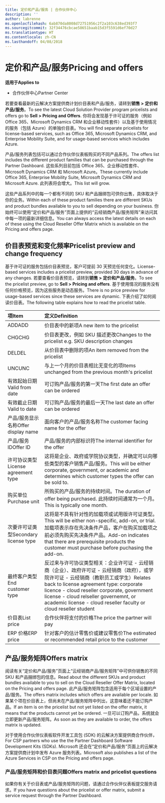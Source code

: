 ```yaml
---
title: 定价和产品/服务 | 合作伙伴中心
description: ''
author: labrenne
ms.openlocfilehash: 6ab870da8008d72751956c2f2a103c638ed393f7
ms.sourcegitcommit: 32f34476cbcae58651baab15d3f5591d6ef70d27
ms.translationtype: HT
ms.contentlocale: zh-CN
ms.lasthandoff: 04/08/2018
---
```

# <a name="pricing-and-offers"></a><span data-ttu-id="06896-102">定价和产品/服务</span><span class="sxs-lookup"><span data-stu-id="06896-102">Pricing and offers</span></span>

**<span data-ttu-id="06896-103">适用于</span><span class="sxs-lookup"><span data-stu-id="06896-103">Applies to</span></span>**

-  <span data-ttu-id="06896-104">合作伙伴中心</span><span class="sxs-lookup"><span data-stu-id="06896-104">Partner Center</span></span>

<span data-ttu-id="06896-105">若要查看最新的云解决方案提供商计划价目表和产品/服务，请转到**销售 > 定价和产品/服务**。</span><span class="sxs-lookup"><span data-stu-id="06896-105">To see the latest Cloud Solution Provider program pricelists and offers go to **Sell > Pricing and Offers**.</span></span> <span data-ttu-id="06896-106">你将会发现基于许可证的服务（例如 Office 365、Microsoft Dynamics CRM 和企业移动性套件）以及基于使用情况的服务（包括 Azure）的单独价目表。</span><span class="sxs-lookup"><span data-stu-id="06896-106">You will find separate pricelists for license-based services, such as Office 365, Microsoft Dynamics CRM, and Enterprise Mobility Suite, and for usage-based services which includes Azure.</span></span> 

<span data-ttu-id="06896-107">产品/服务列表包括可以通过合作伙伴仪表板购买的不同产品系列。</span><span class="sxs-lookup"><span data-stu-id="06896-107">The offers list includes the different product families that can be purchased through the Partner Dashboard.</span></span> <span data-ttu-id="06896-108">这些系列目前包括 Office 365、企业移动性套件、Microsoft Dynamics CRM 和 Microsoft Azure。</span><span class="sxs-lookup"><span data-stu-id="06896-108">These currently include Office 365, Enterprise Mobility Suite, Microsoft Dynamics CRM and Microsoft Azure.</span></span> <span data-ttu-id="06896-109">此列表将会增大。</span><span class="sxs-lookup"><span data-stu-id="06896-109">This list will grow.</span></span>

<span data-ttu-id="06896-110">这些产品系列中的每一个都有不同的 SKU 和产品捆绑包可供你出售，具体取决于你的业务。</span><span class="sxs-lookup"><span data-stu-id="06896-110">Within each of these product families there are different SKUs and product bundles available to you to sell depending on your business.</span></span> <span data-ttu-id="06896-111">你始终可以使用“定价和产品/服务”页面上提供的“云经销商产品/服务矩阵”来访问其中每一项的最新详细信息。</span><span class="sxs-lookup"><span data-stu-id="06896-111">You can always access the latest details on each of these using the Cloud Reseller Offer Matrix which is available on the Pricing and offers page.</span></span>

## <a name="pricelist-preview-and-change-frequency"></a><span data-ttu-id="06896-112">价目表预览和变化频率</span><span class="sxs-lookup"><span data-stu-id="06896-112">Pricelist preview and change frequency</span></span> 

<span data-ttu-id="06896-113">基于许可证的服务包括价目表预览，客户可提前 30 天预览任何变化。</span><span class="sxs-lookup"><span data-stu-id="06896-113">License-based services includes a pricelist preview, provided 30 days in advance of any changes.</span></span> <span data-ttu-id="06896-114">若要查看价目表预览，请转到**销售 > 定价和产品/服务**。</span><span class="sxs-lookup"><span data-stu-id="06896-114">To see the pricelist preview, go to **Sell > Pricing and offers**.</span></span> <span data-ttu-id="06896-115">基于使用情况的服务没有任何价格预览，因为这些服务是动态服务。</span><span class="sxs-lookup"><span data-stu-id="06896-115">There is no price preview for usage-based services since these services are dynamic.</span></span> <span data-ttu-id="06896-116">下表介绍了如何阅读价目表。</span><span class="sxs-lookup"><span data-stu-id="06896-116">The following table explains how to read the pricelist table.</span></span>

|**<span data-ttu-id="06896-117">项</span><span class="sxs-lookup"><span data-stu-id="06896-117">Item</span></span>**        |**<span data-ttu-id="06896-118">定义</span><span class="sxs-lookup"><span data-stu-id="06896-118">Definition</span></span>**      |
|:-----------   |:-----------   |
|<span data-ttu-id="06896-119">ADD</span><span class="sxs-lookup"><span data-stu-id="06896-119">ADD</span></span>   |<span data-ttu-id="06896-120">价目表中的新项</span><span class="sxs-lookup"><span data-stu-id="06896-120">A new item to the pricelist</span></span>|
|<span data-ttu-id="06896-121">CHG</span><span class="sxs-lookup"><span data-stu-id="06896-121">CHG</span></span>   |<span data-ttu-id="06896-122">价目表更改，例如 SKU 描述更改</span><span class="sxs-lookup"><span data-stu-id="06896-122">Changes to the pricelist e.g. SKU description changes</span></span>|
|<span data-ttu-id="06896-123">DEL</span><span class="sxs-lookup"><span data-stu-id="06896-123">DEL</span></span>   |<span data-ttu-id="06896-124">从价目表中删除的项</span><span class="sxs-lookup"><span data-stu-id="06896-124">An item removed from the pricelist</span></span>|
|<span data-ttu-id="06896-125">UNC</span><span class="sxs-lookup"><span data-stu-id="06896-125">UNC</span></span>   |<span data-ttu-id="06896-126">与上一个月的价目表相比无变化的项</span><span class="sxs-lookup"><span data-stu-id="06896-126">Items unchanged from the previous month's pricelist</span></span>   |
|<span data-ttu-id="06896-127">有效起始日期</span><span class="sxs-lookup"><span data-stu-id="06896-127">Valid from date</span></span>   |<span data-ttu-id="06896-128">可订购产品/服务的第一天</span><span class="sxs-lookup"><span data-stu-id="06896-128">The first date an offer can be ordered</span></span>    |
|<span data-ttu-id="06896-129">有效截止日期</span><span class="sxs-lookup"><span data-stu-id="06896-129">Valid to date</span></span>   |<span data-ttu-id="06896-130">可订购产品/服务的最后一天</span><span class="sxs-lookup"><span data-stu-id="06896-130">The last date an offer can be ordered</span></span>   |
|<span data-ttu-id="06896-131">产品/服务显示名称</span><span class="sxs-lookup"><span data-stu-id="06896-131">Offer display name</span></span>   |<span data-ttu-id="06896-132">面向客户的产品/服务名称</span><span class="sxs-lookup"><span data-stu-id="06896-132">The customer facing name for the offer</span></span>   |
|<span data-ttu-id="06896-133">产品/服务 ID</span><span class="sxs-lookup"><span data-stu-id="06896-133">Offer ID</span></span>   |<span data-ttu-id="06896-134">产品/服务的内部标识符</span><span class="sxs-lookup"><span data-stu-id="06896-134">The internal identifier for the offer</span></span>   |
|<span data-ttu-id="06896-135">许可协议类型</span><span class="sxs-lookup"><span data-stu-id="06896-135">License agreement type</span></span>   |<span data-ttu-id="06896-136">这将是企业、政府或学院协议类型，并确定可以向哪些类型的客户销售产品/服务。</span><span class="sxs-lookup"><span data-stu-id="06896-136">This will be either corporate, government, or academic and determines which customer types the offer can be sold to.</span></span>|
|<span data-ttu-id="06896-137">购买单位</span><span class="sxs-lookup"><span data-stu-id="06896-137">Purchase unit</span></span>   |<span data-ttu-id="06896-138">所购买的产品/服务的持续时间。</span><span class="sxs-lookup"><span data-stu-id="06896-138">The duration of offer being purchased.</span></span> <span data-ttu-id="06896-139">此持续时间通常为一个月。</span><span class="sxs-lookup"><span data-stu-id="06896-139">This is typically one month.</span></span>   |
|<span data-ttu-id="06896-140">次要许可证类型</span><span class="sxs-lookup"><span data-stu-id="06896-140">Secondary license type</span></span>   |<span data-ttu-id="06896-141">这将是不具有针对性的加载项或试用版许可证类型。</span><span class="sxs-lookup"><span data-stu-id="06896-141">This will be either non-specific, add-on, or trial.</span></span> <span data-ttu-id="06896-142">加载项表示存在先决条件产品，客户在购买加载项之前必须先购买先决条件产品。</span><span class="sxs-lookup"><span data-stu-id="06896-142">Add-on indicates that there are prerequisite products the customer must purchase before puchasing the add-on.</span></span>|
|<span data-ttu-id="06896-143">最终客户类型</span><span class="sxs-lookup"><span data-stu-id="06896-143">End customer type</span></span>   |<span data-ttu-id="06896-144">反过来与许可协议类型相关：企业许可证 - 云经销商（企业）、政府许可证 - 云经销商（政府），或学院许可证 - 云经销商（教职员工或学生）</span><span class="sxs-lookup"><span data-stu-id="06896-144">Relates back to license agreement type: corporate licence - cloud reseller corporate, government license - cloud relseller governemnt, or academic license - cloud reseller faculty or cloud reseller student</span></span>   |
|<span data-ttu-id="06896-145">价目表</span><span class="sxs-lookup"><span data-stu-id="06896-145">List price</span></span>   |<span data-ttu-id="06896-146">合作伙伴将支付的价格</span><span class="sxs-lookup"><span data-stu-id="06896-146">The price the partner will pay</span></span>   |
|<span data-ttu-id="06896-147">ERP 价格</span><span class="sxs-lookup"><span data-stu-id="06896-147">ERP price</span></span>   |<span data-ttu-id="06896-148">针对客户的估计零售价或建议零售价</span><span class="sxs-lookup"><span data-stu-id="06896-148">The estimated or recommended retail price to the customer</span></span>   |

## <a name="offers-matrix"></a><span data-ttu-id="06896-149">产品/服务矩阵</span><span class="sxs-lookup"><span data-stu-id="06896-149">Offers matrix</span></span>

<span data-ttu-id="06896-150">阅读有关“定价和产品/服务”页面上“云经销商产品/服务矩阵”中可供你销售的不同 SKU 和产品捆绑包的信息。</span><span class="sxs-lookup"><span data-stu-id="06896-150">Read about the different SKUs and product bundles available to you to sell on the Cloud Reseller Offer Matrix, located on the Pricing and offers page.</span></span> <span data-ttu-id="06896-151">此产品/服务矩阵包含适用于每个区域设置的产品/服务。</span><span class="sxs-lookup"><span data-stu-id="06896-151">The offers matrix includes which offers are available per locale.</span></span> <span data-ttu-id="06896-152">如果某个项在价目表上，但尚未在产品/服务矩阵中列出，这意味着还不能订购产品。</span><span class="sxs-lookup"><span data-stu-id="06896-152">If an item is on the pricelist but not yet listed on the offer matrix, it means that the products cannot yet be ordered.</span></span> <span data-ttu-id="06896-153">一旦可以订购产品，系统就会立即更新产品/服务矩阵。</span><span class="sxs-lookup"><span data-stu-id="06896-153">As soon as they are available to order, the offers matrix is updated.</span></span>

<span data-ttu-id="06896-154">对于使用合作伙伴仪表板软件开发工具包 (SDK) 的云解决方案提供商合作伙伴，</span><span class="sxs-lookup"><span data-stu-id="06896-154">For CSP partners who use the the Partner Dashboard Software Development Kits (SDKs).</span></span> <span data-ttu-id="06896-155">Microsoft 还会在“定价和产品/服务”页面上的云解决方案提供商计划中发布 Azure 服务列表。</span><span class="sxs-lookup"><span data-stu-id="06896-155">Microsoft also publishes a list of the Azure Services in CSP on the Pricing and offers page.</span></span>

### <a name="offers-matrix-and-pricelist-questions"></a><span data-ttu-id="06896-156">产品/服务矩阵和价目表问题</span><span class="sxs-lookup"><span data-stu-id="06896-156">Offers matrix and pricelist questions</span></span>

<span data-ttu-id="06896-157">如果你有关于价目表或产品/服务矩阵的问题，请通过合作伙伴仪表板提交服务请求。</span><span class="sxs-lookup"><span data-stu-id="06896-157">If you have questions about the pricelist or offer matrix, submit a service request through the Partner Dashboard.</span></span>
